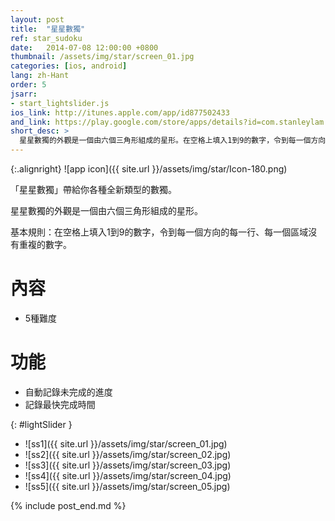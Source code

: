 ```yaml
---
layout: post
title:  "星星數獨"
ref: star_sudoku
date:   2014-07-08 12:00:00 +0800
thumbnail: /assets/img/star/screen_01.jpg
categories: [ios, android]
lang: zh-Hant
order: 5
jsarr:
- start_lightslider.js
ios_link: http://itunes.apple.com/app/id877502433
and_link: https://play.google.com/store/apps/details?id=com.stanleylam.starsudoku
short_desc: >
  星星數獨的外觀是一個由六個三角形組成的星形。在空格上填入1到9的數字，令到每一個方向的每一行、每一個區域沒有重複的數字。
---
```


{:.alignright}
![app icon]({{ site.url }}/assets/img/star/Icon-180.png)

「星星數獨」帶給你各種全新類型的數獨。

星星數獨的外觀是一個由六個三角形組成的星形。

基本規則：在空格上填入1到9的數字，令到每一個方向的每一行、每一個區域沒有重複的數字。


# 內容
- 5種難度

# 功能
- 自動記錄未完成的進度
- 記錄最快完成時間

{: #lightSlider }
*   ![ss1]({{ site.url }}/assets/img/star/screen_01.jpg)
*   ![ss2]({{ site.url }}/assets/img/star/screen_02.jpg)
*   ![ss3]({{ site.url }}/assets/img/star/screen_03.jpg)
*   ![ss4]({{ site.url }}/assets/img/star/screen_04.jpg)
*   ![ss5]({{ site.url }}/assets/img/star/screen_05.jpg)

{% include post_end.md %}
